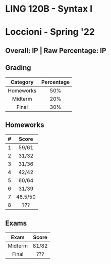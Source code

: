 # LING 120B - Syntax I

# Loccioni - Spring '22

## Overall: IP | Raw Percentage: IP

## Grading

| Category  | Percentage |
| :-------: | :--------: |
| Homeworks |    50%     |
|  Midterm  |    20%     |
|   Final   |    30%     |

## Homeworks

|  #   |  Score  |
| :--: | :-----: |
|  1   |  59/61  |
|  2   |  31/32  |
|  3   |  31/36  |
|  4   |  42/42  |
|  5   |  60/64  |
|  6   |  31/39  |
|  7   | 46.5/50 |
|  8   |   ???   |

## Exams

|  Exam   | Score |
| :-----: | :---: |
| Midterm | 81/82 |
|  Final  |  ???  |

